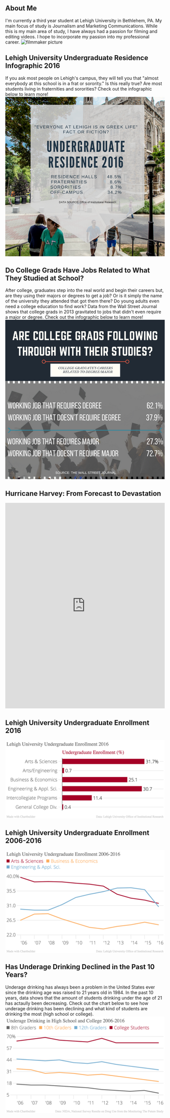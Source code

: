 ## About Me
I'm currently a third year student at Lehigh University in Bethlehem, PA.  My main focus of study is Journalism and Marketing Communications.  While this is my main area of study, I have always had a passion for filming and editing videos.  I hope to incorporate my passion into my professional career.
![filmmaker picture](https://larrygoodell.files.wordpress.com/2013/11/carl-christensen-as-filmaker-1974.jpg)


## Lehigh University Undergraduate Residence Infographic 2016 
If you ask most people on Lehigh's campus, they will tell you that "almost everybody at this school is in a frat or sorority."  Is this really true? Are most students living in fraternities and sororities? Check out the infographic below to learn more!
![residence](https://github.com/ChristopherDAgostino/ChristopherDAgostino.github.io/blob/master/greeklife.png?raw=true)


## Do College Grads Have Jobs Related to What They Studied at School?
After college, graduates step into the real world and begin their careers but, are they using their majors or degrees to get a job? Or is it simply the name of the university they attended that got them there? Do young adults even need a college education to find work? Data from the Wall Street Journal shows that college grads in 2013 gravitated to jobs that didn't even require a major or degree.  Check out the infographic below to learn more!
![grads](https://github.com/ChristopherDAgostino/ChristopherDAgostino.github.io/blob/master/ARE%20COLLEGE%20GRADS%20FOLLOWING%20THROUGH%20WITH%20WHAT%20THEY'VE%20BEEN%20STUDYING-.png?raw=true)


## Hurricane Harvey: From Forecast to Devastation
<iframe src='https://cdn.knightlab.com/libs/timeline3/latest/embed/index.html?source=1kckmjTLhnkL2S6WKpsvbrwoodquQe3DH32Ck1V1ubDA&font=Default&lang=en&initial_zoom=2&height=650' width='100%' height='650' webkitallowfullscreen mozallowfullscreen allowfullscreen frameborder='0'></iframe>


## Lehigh University Undergraduate Enrollment 2016
![enrollment](https://github.com/ChristopherDAgostino/ChristopherDAgostino.github.io/blob/master/Lehigh_University_Undergraduate_Enrollment_2016_2016_Percent_of_Undergraduate_Enrollment_chartbuilder.png?raw=true)


## Lehigh University Undergraduate Enrollment 2006-2016
![enrollment2](https://github.com/ChristopherDAgostino/ChristopherDAgostino.github.io/blob/master/Lehigh_University_Undergraduate_Enrollment_2006-2016_Arts_&_Sciences_Business_&_Economics_Engineering_&_Appl._Sci._chartbuilder.png?raw=true)


## Has Underage Drinking Declined in the Past 10 Years?
Underage drinking has always been a problem in the United States ever since the drinking age was raised to 21 years old in 1984.  In the past 10 years, data shows that the amount of students drinking under the age of 21 has actaully been decreasing.  Check out the chart below to see how underage drinking has been declining and what kind of students are drinking the most (high school or college).
![underage](https://github.com/ChristopherDAgostino/ChristopherDAgostino.github.io/blob/master/Underage_Drinking_in_High_School_and_College_2006-2016_8th_Graders_10th_Graders_12th_Graders_College_Students_chartbuilder.png?raw=true)
